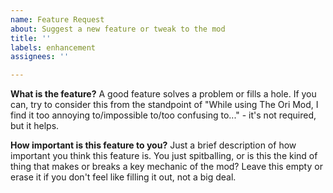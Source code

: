 ```yaml
---
name: Feature Request
about: Suggest a new feature or tweak to the mod
title: ''
labels: enhancement
assignees: ''

---
```


**What is the feature?**
A good feature solves a problem or fills a hole. If you can, try to consider this from the standpoint of "While using The Ori Mod, I find it too annoying to/impossible to/too confusing to..." - it's not required, but it helps.

**How important is this feature to you?**
Just a brief description of how important you think this feature is. You just spitballing, or is this the kind of thing that makes or breaks a key mechanic of the mod? Leave this empty or erase it if you don't feel like filling it out, not a big deal.
